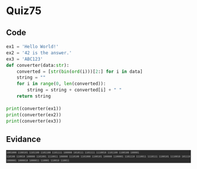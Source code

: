 # Quiz75
## Code
```.py
ex1 = 'Hello World!'
ex2 = '42 is the answer.'
ex3 = 'ABC123'
def converter(data:str):
    converted = [str(bin(ord(i)))[2:] for i in data]
    string = ""
    for i in range(0, len(converted)):
        string = string + converted[i] + " "
    return string

print(converter(ex1))
print(converter(ex2))
print(converter(ex3))
```
## Evidance
![](https://github.com/MeisaChi/Year2/blob/main/photo/quiz75.png)
